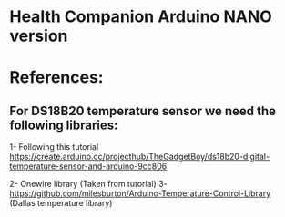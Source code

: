 # Health Companion Arduino NANO version


# References:

## For DS18B20 temperature sensor we need the following libraries:

1- Following this tutorial
https://create.arduino.cc/projecthub/TheGadgetBoy/ds18b20-digital-temperature-sensor-and-arduino-9cc806

2- Onewire library (Taken from tutorial)
3-https://github.com/milesburton/Arduino-Temperature-Control-Library (Dallas temperature library)
